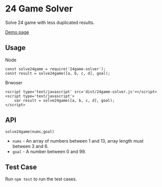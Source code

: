 24 Game Solver
==============

Solve 24 game with less duplicated results.

[Demo page](https://frank-deng.github.io/24game-solver/index.html)

Usage
-----

Node

	const solve24game = require('24game-solver');
	const result = solve24game([a, b, c, d], goal);

Brwoser

	<script type='text/javascript' src='dist/24game-solver.js'></script>
	<script type='text/javascript'>
		var result = solve24game([a, b, c, d], goal);
	</script>

API
---

`solve24game(nums,goal)`

* `nums` - An array of numbers between 1 and 13, array length must between 3 and 6.
* `goal` - A number between 0 and 99.

Test Case
---------

Run `npm test` to run the test cases.
